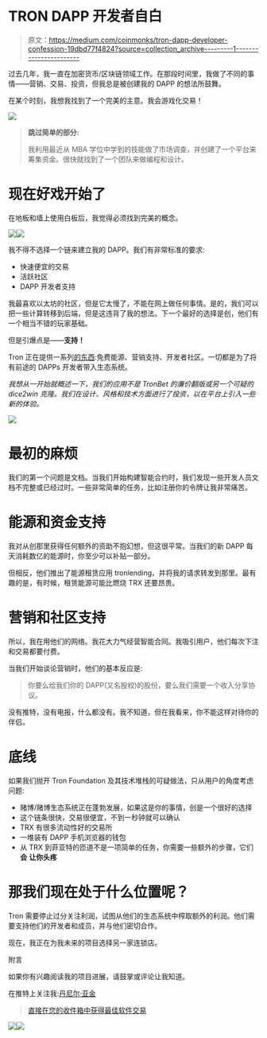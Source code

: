 # TRON DAPP 开发者自白

> 原文：<https://medium.com/coinmonks/tron-dapp-developer-confession-19dbd77f4824?source=collection_archive---------1----------------------->

过去几年，我一直在加密货币/区块链领域工作。在那段时间里，我做了不同的事情——营销、交易、投资，但我总是被创建我的 DAPP 的想法所鼓舞。

在某个时刻，我想我找到了一个完美的主意。我会游戏化交易！

![](img/dd8bb529ecdc0c422ff2b97f54521454.png)

> **跳过简单的部分:**
> 
> 我利用最近从 MBA 学位中学到的技能做了市场调查，并创建了一个平台来筹集资金。很快就找到了一个团队来做编程和设计。

# 现在好戏开始了

在地板和墙上使用白板后，我觉得必须找到完美的概念。

![](img/abc016c9566bbbf109322a28baad81df.png)![](img/a5ea2b87a7be39599a06f3e6ae62f3ac.png)

我不得不选择一个链来建立我的 DAPP。我们有非常标准的要求:

*   快速便宜的交易
*   活跃社区
*   DAPP 开发者支持

我最喜欢以太坊的社区，但是它太慢了，不能在网上做任何事情。是的，我们可以把一些计算转移到后端，但是这违背了我的想法。下一个最好的选择是创，他们有一个相当不错的玩家基础。

但是引爆点是——**支持！**

Tron 正在提供一系列[的东西](https://tron.network/tronecp):免费能源、营销支持、开发者社区。一切都是为了将有前途的 DAPPs 开发者带入生态系统。

*我想从一开始就概述一下，我们的应用不是 TronBet 的廉价翻版或另一个可疑的 dice2win 克隆。我们在设计、风格和技术方面进行了投资，以在平台上引入一些新的体验。*

![](img/2f4f186294526bbf02a33d978ceca48b.png)

# 最初的麻烦

我们的第一个问题是文档。当我们开始构建智能合约时，我们发现一些开发人员文档不完整或已经过时。一些非常简单的任务，比如注册你的令牌让我非常痛苦。

# 能源和资金支持

我对从创那里获得任何额外的资助不抱幻想，但这很平常。当我们的新 DAPP 每天消耗数亿的能源时，你至少可以补贴一部分。

但相反，他们推出了能源租赁应用 tronlending，并将我的请求转发到那里。最有趣的是，有时候，租赁能源可能比燃烧 TRX 还要昂贵。

# 营销和社区支持

所以，我在用他们的网络。我花大力气经营智能合同。我吸引用户，他们每次下注和交易都要付费。

当我们开始谈论营销时，他们的基本反应是:

> 你要么给我们你的 DAPP(又名股权)的股份，要么我们需要一个收入分享协议。

没有推特，没有电报，什么都没有。我不知道，但在我看来，你不能这样对待你的伴侣。

# 底线

如果我们抛开 Tron Foundation 及其技术堆栈的可疑做法，只从用户的角度考虑问题:

*   赌博/赌博生态系统正在蓬勃发展，如果这是你的事情，创是一个很好的选择
*   这个链条很快，交易很便宜，不到一秒钟就可以确认
*   TRX 有很多流动性好的交易所
*   一堆装有 DAPP 手机浏览器的钱包
*   从 TRX 到菲亚特的匝道不是一项简单的任务，你需要一些额外的步骤，它们**会** **让你头疼**

# 那我们现在处于什么位置呢？

Tron 需要停止过分关注利润，试图从他们的生态系统中榨取额外的利润。他们需要支持他们的开发者和成员，并与他们密切合作。

现在，我正在为我未来的项目选择另一家连锁店。

附言

如果你有兴趣阅读我的项目进展，请鼓掌或评论让我知道。

在推特上关注我:[丹尼尔·亚金](https://twitter.com/danilmyakin)

> [直接在您的收件箱中获得最佳软件交易](https://coincodecap.com/?utm_source=coinmonks)

[![](img/7c0b3dfdcbfea594cc0ae7d4f9bf6fcb.png)](https://coincodecap.com/?utm_source=coinmonks)![](img/0ac758d7122ac1c2860cc155daf2c5d8.png)